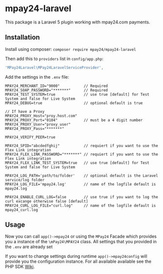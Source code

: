 # mpay24-laravel

This package is a Laravel 5 plugin working with mpay24.com payments.

## Installation

Install using composer:
`composer require mpay24/mpay24-laravel`

Then add this to `providers` list in `config/app.php`:
```php
'MPay24Laravel\MPay24LaravelServiceProvider',
```

Add the settings in the `.env` file:
```
MPAY24_MERCHANT_ID="9000"           // Required
MPAY24_SOAP_PASSWORD="*******"      // Required
MPAY24_TEST_SYSTEM=true             // use true [default] for Test System and false for Live System
MPAY24_DEBUG=true                   // optional default is true

// If have a Proxy 
MPAY24_PROXY_Host="proy.host.com"
MPAY24_PROXY_Port="0104"            // must be a 4 digit number
MPAY24_PROXY_User="proxy_user"
MPAY24_PROXY_Pass="*******"
    		
MPAY24_VERIFY_PEER=true
    		
MPAY24_SPID="abcdedfghij"           // requiert if you want to use the Flex Link integration 
MPAY24_FLEX_LINK_PASSWORD="*******" // requiert if you want to use the Flex Link integration
MPAY24_FLEX_LINK_TEST_SYSTEM=true   // use true [default] for Test System and false for Live System 
    		
MPAY24_LOG_PATH='path/to/folder'    // optional default is the Laravel service/log folder
MPAY24_LOG_FILE='mpay24.log'        // name of the logfile default is mpay24.log
    		
MPAY24_ENABLE_CURL_LOG=false        // use true if you want to log the curl excange otherwise false [default] 
MPAY24_CURL_LOG_FILE="curl.log"     // name of the logfile default is mpay24_curl.log

```

## Usage

Now you can call `app()->mpay24` or using the `MPay24` Facade which provides you a instance of the `\mPay24\MPAY24` class.
All settings that you provided in the `.env` are already set

If you want to change settings during runtime `app()->mpay24config` will provide you the configuration instance.
For all available available see the PHP SDK [Wiki](https://github.com/mpay24/mpay24-php/wiki/Configuring-the-php-sdk).
